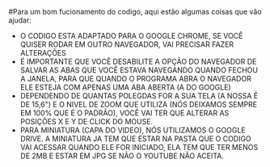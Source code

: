 #Para um bom fucionamento do codigo, aqui estão algumas coisas que vão ajudar:

- O CODIGO ESTA ADAPTADO PARA O GOOGLE CHROME, SE VOCÊ QUISER RODAR EM OUTRO NAVEGADOR, VAI PRECISAR FAZER ALTERAÇÕES
- É IMPORTANTE QUE VOCÊ DESABILITE A OPÇÃO DO NAVEGADOR DE SALVAR AS ABAS QUE VOCÊ ESTAVA NAVEGANDO QUANDO FECHOU A JANELA, PARA QUE QUANDO O PROGRAMA ABRA O NAVEGADOR ELE ESTEJA COM APENAS UMA ABA ABERTA (A DO GOOGLE)
- DEPENDENDO DE QUANTAS POLEGDAS FOR A SUA TELA (A NOSSA É DE 15,6") E O NIVEL DE ZOOM QUE UTILIZA (NÓS DEIXAMOS SEMPRE EM 100% QUE É O PADRÃO), VOCÊ VAI TER QUE ALTERAR AS POSIÇÕES X E Y DE CLICK DO MOUSE.
- PARA MINIATURA (CAPA DO VIDEO), NÓS UTILIZAMOS O GOOGLE DRIVE. A MINIATURA JA TEM QUE ESTAR NA PASTA QUE O CODIGO VAI ACESSAR QUANDO ELE FOR INICIADO, ELA TEM QUE TER MENOS DE 2MB E ESTAR EM JPG SE NÃO O YOUTUBE NÃO ACEITA.
